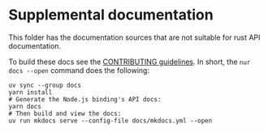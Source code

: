 # Supplemental documentation

This folder has the documentation sources that are not suitable for rust API documentation.

To build these docs see the [CONTRIBUTING guidelines](../CONTRIBUTING.md#documentation).
In short, the `nur docs --open` command does the following:

```shell
uv sync --group docs
yarn install
# Generate the Node.js binding's API docs:
yarn docs
# Then build and view the docs:
uv run mkdocs serve --config-file docs/mkdocs.yml --open
```
